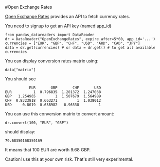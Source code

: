 #Open Exchange Rates

[Open Exchange Rates](https://openexchangerates.org/) provides an API to fetch currency rates.

You need to signup to get an API key (named app_id)

    from pandas_datareaders import DataReader
    dr = DataReader("OpenExchangeRates", expire_after=5*60, app_id='...')
    currencies = ["EUR", "GBP", "CHF", "USD", "AUD", "CAD", "JPY"]
    data = dr.get(currencies) # or data = dr.get() # to get all available currencies

You can display conversion rates matrix using:

    data["matrix"]


You should see

               EUR       GBP       CHF       USD
    EUR          1  0.796835  1.201372  1.247038
    GBP   1.254965         1  1.507679  1.564989
    CHF  0.8323818  0.663271         1  1.038012
    USD     0.8019  0.638982   0.96338         1

You can use this conversion matrix to convert amount:

    dr.convert(100, "EUR", "GBP")

should display:

    79.68350168350169

It means that 100 EUR are worth 9.68 GBP.

Caution! use this at your own risk. That's still very experimental.
